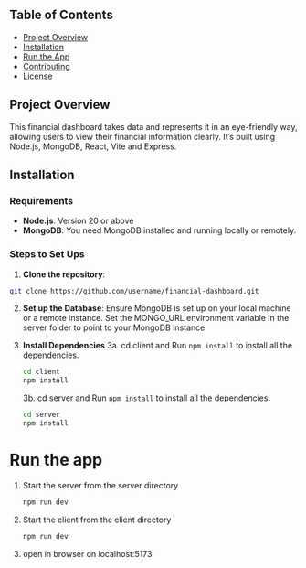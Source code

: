 ## Table of Contents

- [Project Overview](#project-overview)
- [Installation](#installation)
- [Run the App](#run-the-app)
- [Contributing](#contributing)
- [License](#license)

## Project Overview

This financial dashboard takes data and represents it in an eye-friendly way, allowing users to view their financial information clearly. It’s built using Node.js, MongoDB, React, Vite and Express.

## Installation

### Requirements

- **Node.js**: Version 20 or above
- **MongoDB**: You need MongoDB installed and running locally or remotely.

### Steps to Set Ups

1.  **Clone the repository**:

```bash
git clone https://github.com/username/financial-dashboard.git
```

2. **Set up the Database**:
   Ensure MongoDB is set up on your local machine or a remote instance.
   Set the MONGO_URL environment variable in the server folder to point to your MongoDB instance

3. **Install Dependencies**
   3a. cd client and Run `npm install` to install all the dependencies.

   ```bash
   cd client
   npm install
   ```

   3b. cd server and Run `npm install` to install all the dependencies.

   ```bash
   cd server
   npm install
   ```

# Run the app

1. Start the server from the server directory

   ```bash
   npm run dev
   ```

1. Start the client from the client directory

   ```bash
   npm run dev
   ```

1. open in browser on localhost:5173
